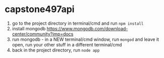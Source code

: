 # capstone497api

1. go to the project directory in terminal/cmd and run `npm install`
2. install mongodb https://www.mongodb.com/download-center/community?jmp=docs
3. run mongodb - in a NEW terminal/cmd window, run `mongod` and leave it open, run your other stuff in a different terminal/cmd
4. back in the project directory, run `node app`
